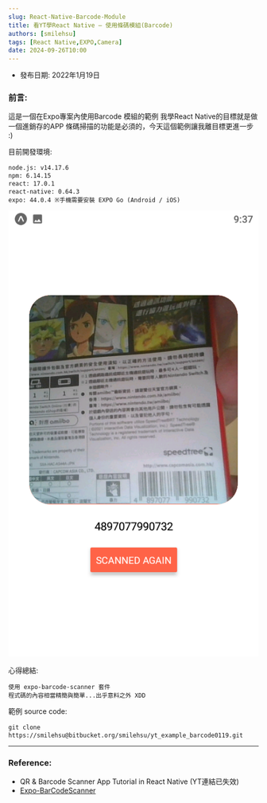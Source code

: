 ```yaml
---
slug: React-Native-Barcode-Module
title: 看YT學React Native – 使用條碼模組(Barcode)
authors: [smilehsu]
tags: [React Native,EXPO,Camera]
date: 2024-09-26T10:00
---
```

- 發布日期: 2022年1月19日
### 前言:
這是一個在Expo專案內使用Barcode 模組的範例 我學React Native的目標就是做一個進銷存的APP 條碼掃描的功能是必須的，今天這個範例讓我離目標更進一步 :)

<!-- truncate -->

目前開發環境:

```shell
node.js: v14.17.6
npm: 6.14.15
react: 17.0.1
react-native: 0.64.3
expo: 44.0.4 ※手機需要安裝 EXPO Go (Android / iOS)
```
![demo](Screenshot_2022.01.19.png)

心得總結:
``` shell
使用 expo-barcode-scanner 套件
程式碼的內容相當精簡與簡單...出乎意料之外 XDD
```

範例 source code:
```shell
git clone https://smilehsu@bitbucket.org/smilehsu/yt_example_barcode0119.git
```

---
### Reference:

- QR & Barcode Scanner App Tutorial in React Native (YT連結已失效)
- [Expo-BarCodeScanner](https://docs.expo.dev/versions/latest/sdk/bar-code-scanner/)
